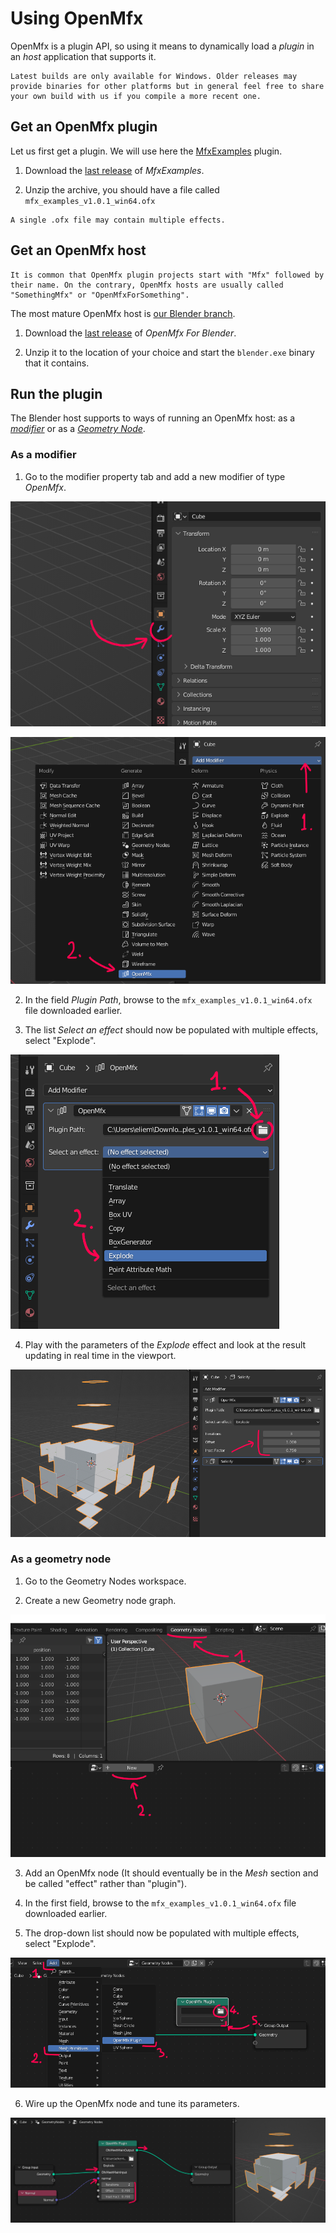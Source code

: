 Using OpenMfx
=============

OpenMfx is a plugin API, so using it means to dynamically load a *plugin* in an *host* application that supports it.

```{warning}
Latest builds are only available for Windows. Older releases may provide binaries for other platforms but in general feel free to share your own build with us if you compile a more recent one.
```

Get an OpenMfx plugin
---------------------

Let us first get a plugin. We will use here the [MfxExamples](https://github.com/eliemichel/MfxExamples) plugin.

 1. Download the [last release](https://github.com/eliemichel/MfxExamples/releases/latest) of *MfxExamples*.

 2. Unzip the archive, you should have a file called `mfx_examples_v1.0.1_win64.ofx`

```{note}
A single .ofx file may contain multiple effects.
```

Get an OpenMfx host
-------------------

```{tip}
It is common that OpenMfx plugin projects start with "Mfx" followed by their name. On the contrary, OpenMfx hosts are usually called "SomethingMfx" or "OpenMfxForSomething".
```

The most mature OpenMfx host is [our Blender branch](https://github.com/eliemichel/OpenMfxForBlender).

 1. Download the [last release](https://github.com/eliemichel/OpenMfxForBlender/releases/latest) of *OpenMfx For Blender*.

 2. Unzip it to the location of your choice and start the `blender.exe` binary that it contains.

Run the plugin
--------------

The Blender host supports to ways of running an OpenMfx host: as a [*modifier*](https://docs.blender.org/manual/en/latest/modeling/modifiers/introduction.html) or as a [*Geometry Node*](https://docs.blender.org/manual/en/latest/modeling/geometry_nodes/introduction.html).

### As a modifier

 1. Go to the modifier property tab and add a new modifier of type *OpenMfx*.

![The modifiers property tab](modifiers.png)

![The OpenMfx modifier in the modifier list](openmfx-modifier.png)

 2. In the field *Plugin Path*, browse to the `mfx_examples_v1.0.1_win64.ofx` file downloaded earlier.

 3. The list *Select an effect* should now be populated with multiple effects, select "Explode".

![Select a plugin library and effect in the OpenMfx modifier](load-plugins.png)

 4. Play with the parameters of the *Explode* effect and look at the result updating in real time in the viewport.

![Parameters of the Explode effect](explode.png)

### As a geometry node

 1. Go to the Geometry Nodes workspace.

 2. Create a new Geometry node graph.

![The geometry nodes workspace](geometry-nodes.png)

 3. Add an OpenMfx node (It should eventually be in the *Mesh* section and be called "effect" rather than "plugin").

 4. In the first field, browse to the `mfx_examples_v1.0.1_win64.ofx` file downloaded earlier.

 5. The drop-down list should now be populated with multiple effects, select "Explode".

![Adding an OpenMfx node from the Add / Mesh Primitives / OpenMfx plugin button](add-node.png)

 6. Wire up the OpenMfx node and tune its parameters.

![Wire node to the geometry and add a Normal input node](wire-node.png)
